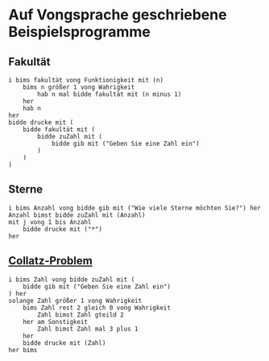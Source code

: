 # Auf Vongsprache geschriebene Beispielsprogramme

## Fakultät

```
i bims fakultät vong Funktionigkeit mit (n)
	bims n größer 1 vong Wahrigkeit
		hab n mal bidde fakultät mit (n minus 1)
	her
	hab n
her
bidde drucke mit (
	bidde fakultät mit (
		bidde zuZahl mit (
			bidde gib mit ("Geben Sie eine Zahl ein")
		)
	)
)
```

## Sterne

```
i bims Anzahl vong bidde gib mit ("Wie viele Sterne möchten Sie?") her
Anzahl bimst bidde zuZahl mit (Anzahl)
mit j vong 1 bis Anzahl
	bidde drucke mit ("*")
her
```

## [Collatz-Problem](https://de.wikipedia.org/wiki/Collatz-Problem)

```
i bims Zahl vong bidde zuZahl mit (
	bidde gib mit ("Geben Sie eine Zahl ein")
) her
solange Zahl größer 1 vong Wahrigkeit
	bims Zahl rest 2 gleich 0 vong Wahrigkeit
		Zahl bimst Zahl gteild 2
	her am Sonstigkeit
		Zahl bimst Zahl mal 3 plus 1
	her
	bidde drucke mit (Zahl)
her bims
```
